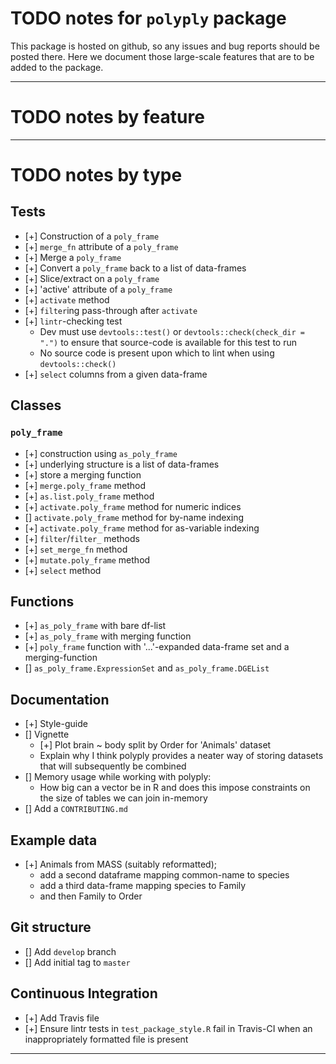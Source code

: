 # TODO notes for `polyply` package

This package is hosted on github, so any issues and bug reports should be
posted there. Here we document those large-scale features that are to be added
to the package.

----

# TODO notes by feature

----

# TODO notes by type

## Tests

- [+] Construction of a `poly_frame`
- [+] `merge_fn` attribute of a `poly_frame`
- [+] Merge a `poly_frame`
- [+] Convert a `poly_frame` back to a list of data-frames
- [+] Slice/extract on a `poly_frame`
- [+] 'active' attribute of a `poly_frame`
- [+] `activate` method
- [+] `filter`ing pass-through after `activate`
- [+] `lintr`-checking test
    - Dev must use `devtools::test()` or `devtools::check(check_dir = ".")` to
      ensure that source-code is available for this test to run
    - No source code is present upon which to lint when using
      `devtools::check()`
- [+] `select` columns from a given data-frame

## Classes

### `poly_frame`

- [+] construction using `as_poly_frame`
- [+] underlying structure is a list of data-frames
- [+] store a merging function
- [+] `merge.poly_frame` method
- [+] `as.list.poly_frame` method
- [+] `activate.poly_frame` method for numeric indices
- [] `activate.poly_frame` method for by-name indexing
- [+] `activate.poly_frame` method for as-variable indexing
- [+] `filter`/`filter_` methods
- [+] `set_merge_fn` method
- [+] `mutate.poly_frame` method
- [+] `select` method

## Functions

- [+] `as_poly_frame` with bare df-list
- [+] `as_poly_frame` with merging function
- [+] `poly_frame` function with '...'-expanded data-frame set and a
  merging-function
- [] `as_poly_frame.ExpressionSet` and `as_poly_frame.DGEList`

## Documentation

- [+] Style-guide
- [] Vignette
    - [+] Plot brain ~ body split by Order for 'Animals' dataset
    - Explain why I think polyply provides a neater way of storing datasets
    that will subsequently be combined
- [] Memory usage while working with polyply:
    - How big can a vector be in R and does this impose constraints on the size
      of tables we can join in-memory
- [] Add a `CONTRIBUTING.md`

## Example data

- [+] Animals from MASS (suitably reformatted);
    - add a second dataframe mapping common-name to species
    - add a third data-frame mapping species to Family
    - and then Family to Order

## Git structure

- [] Add `develop` branch
- [] Add initial tag to `master`

## Continuous Integration

- [+] Add Travis file
- [+] Ensure lintr tests in `test_package_style.R` fail in Travis-CI when an
  inappropriately formatted file is present

----
